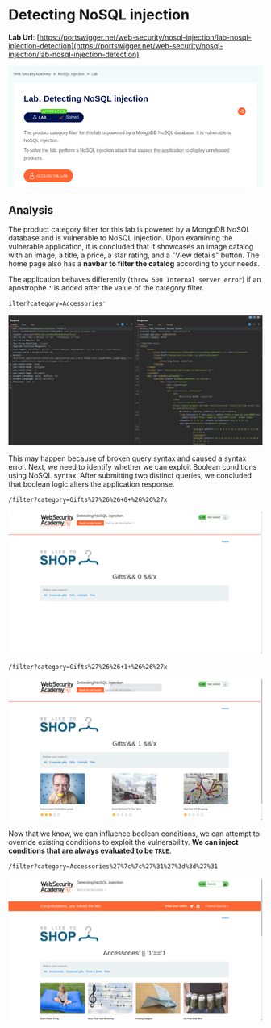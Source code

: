 # Detecting NoSQL injection

**Lab Url**: [https://portswigger.net/web-security/nosql-injection/lab-nosql-injection-detection](https://portswigger.net/web-security/nosql-injection/lab-nosql-injection-detection)

![Lab Description](img/lab-description.png)

## Analysis

The product category filter for this lab is powered by a MongoDB NoSQL database and is vulnerable to NoSQL injection. Upon examining the vulnerable application, it is concluded that it showcases an image catalog with an image, a title, a price, a star rating, and a "View details" button. The home page also has a **navbar to filter the catalog** according to your needs.

The application behaves differently (`throw 500 Internal server error`) if an apostrophe **`'`** is added after the value of the category filter.

```bash
ilter?category=Accessories'
```

![Internal Server Error](img/internal-server-error.png)

This may happen because of broken query syntax and caused a syntax error. Next, we need to identify whether we can exploit Boolean conditions using NoSQL syntax. After submitting two distinct queries, we concluded that boolean logic alters the application response.

```bash
/filter?category=Gifts%27%26%26+0+%26%26%27x
```

![No value retuned](img/false-boolean.png)

```bash
/filter?category=Gifts%27%26%26+1+%26%26%27x
```

![Value retuned](img/true-boolean.png)

Now that we know, we can influence boolean conditions, we can attempt to override existing conditions to exploit the vulnerability. **We can inject conditions that are always evaluated to be `TRUE`**.

```bash
/filter?category=Accessories%27%7c%7c%27%31%27%3d%3d%27%31
```

![Lab Solved](img/lab-solved.png)
